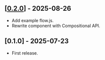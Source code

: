 ## [[0.2.0](https://github.com/yoshoku/node-red-dashboard-2-ui-dice/compare/v0.1.0...v0.2.0)] - 2025-08-26

- Add example flow.js.
- Rewrite component with Compositional API.

## [0.1.0] - 2025-07-23

- First release.
